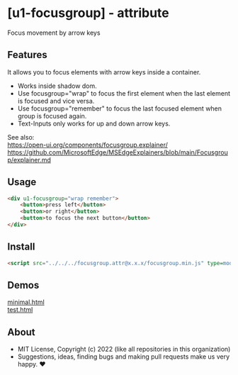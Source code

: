 # [u1-focusgroup] - attribute
Focus movement by arrow keys

## Features

It allows you to focus elements with arrow keys inside a container.  

- Works inside shadow dom.
- Use focusgroup="wrap" to focus the first element when the last element is focused and vice versa.
- Use focusgroup="remember" to focus the last focused element when group is focused again.
- Text-Inputs only works for up and down arrow keys.


See also:  
https://open-ui.org/components/focusgroup.explainer/  
https://github.com/MicrosoftEdge/MSEdgeExplainers/blob/main/Focusgroup/explainer.md

## Usage

```html
<div u1-focusgroup="wrap remember">
    <button>press left</button>
    <button>or right</button>
    <button>to focus the next button</button>
</div>
```

## Install

```html
<script src="../../../focusgroup.attr@x.x.x/focusgroup.min.js" type=module></script>
```

## Demos

[minimal.html](http://gcdn.li/u1ui/focusgroup.attr@main/tests/minimal.html)  
[test.html](http://gcdn.li/u1ui/focusgroup.attr@main/tests/test.html)  

## About

- MIT License, Copyright (c) 2022 <u1> (like all repositories in this organization) <br>
- Suggestions, ideas, finding bugs and making pull requests make us very happy. ♥

